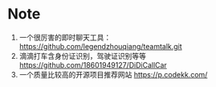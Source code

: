 # Note
1. 一个很厉害的即时聊天工具：
https://github.com/legendzhouqiang/teamtalk.git
2. 滴滴打车含身份证识别，驾驶证识别等等
https://github.com/18601949127/DiDiCallCar
3. 一个质量比较高的开源项目推荐网站
https://p.codekk.com/
